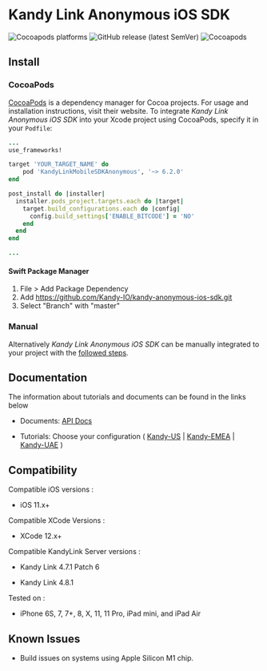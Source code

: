 # Kandy Link Anonymous iOS SDK

<p>
    <img alt="Cocoapods platforms" src="https://img.shields.io/cocoapods/p/KandyLinkMobileSDKAnonymous">
    <img alt="GitHub release (latest SemVer)" src="https://img.shields.io/github/v/release/kandy-io/kandy-anonymous-ios-sdk">
    <img alt="Cocoapods" src="https://img.shields.io/cocoapods/v/KandyLinkMobileSDKAnonymous">
</p>

## Install

### CocoaPods

[CocoaPods](https://cocoapods.org/pods/KandyLinkMobileSDKAnonymous) is a dependency manager for Cocoa projects. For usage and installation instructions, visit their website. To integrate *Kandy Link Anonymous iOS SDK* into your Xcode project using CocoaPods, specify it in your `Podfile`:

```ruby
...
use_frameworks!

target 'YOUR_TARGET_NAME' do
    pod 'KandyLinkMobileSDKAnonymous', '~> 6.2.0'
end

post_install do |installer|
  installer.pods_project.targets.each do |target|
    target.build_configurations.each do |config|
      config.build_settings['ENABLE_BITCODE'] = 'NO'
    end
  end
end

...
```

#### Swift Package Manager
1. File > Add Package Dependency
2. Add https://github.com/Kandy-IO/kandy-anonymous-ios-sdk.git
3. Select "Branch" with "master"

### Manual

Alternatively *Kandy Link Anonymous iOS SDK* can be manually integrated to your project with the [followed steps](https://kandy-io.github.io/kandy-link-ios-sdk/tutorials/#/?id=manual-installation-after-v5170). 

## Documentation

The information about tutorials and documents can be found in the links below

* Documents: [API Docs](https://kandy-io.github.io/kandy-anonymous-ios-sdk/docs)

* Tutorials: Choose your configuration ( [Kandy-US](https://kandy-io.github.io/kandy-anonymous-ios-sdk/tutorials/?SUBSCRIPTIONFQDN=webrtc-na.kandy.io&WEBSOCKETFQDN=webrtc-na.kandy.io&ICESERVER1=turn-na-1.kandy.io&ICESERVER2=turn-na-2.kandy.io) | [Kandy-EMEA](https://kandy-io.github.io/kandy-anonymous-ios-sdk/tutorials/?SUBSCRIPTIONFQDN=webrtc-em.kandy.io&WEBSOCKETFQDN=webrtc-em.kandy.io&ICESERVER1=turn-em-1.kandy.io&ICESERVER2=turn-em-2.kandy.io) | [Kandy-UAE](https://kandy-io.github.io/kandy-anonymous-ios-sdk/tutorials/?SUBSCRIPTIONFQDN=ct-webrtc.etisalat.ae&WEBSOCKETFQDN=ct-webrtc.etisalat.ae&ICESERVER1=ct-turn1.etisalat.ae&ICESERVER2=ct-turn2.etisalat.ae) )

## Compatibility

Compatible iOS versions :

* iOS 11.x+

Compatible XCode Versions :

* XCode 12.x+

Compatible KandyLink Server versions :

* Kandy Link 4.7.1 Patch 6

* Kandy Link 4.8.1

Tested on :

* iPhone 6S, 7, 7+, 8, X, 11, 11 Pro, iPad mini, and iPad Air

## Known Issues

* Build issues on systems using Apple Silicon M1 chip.
